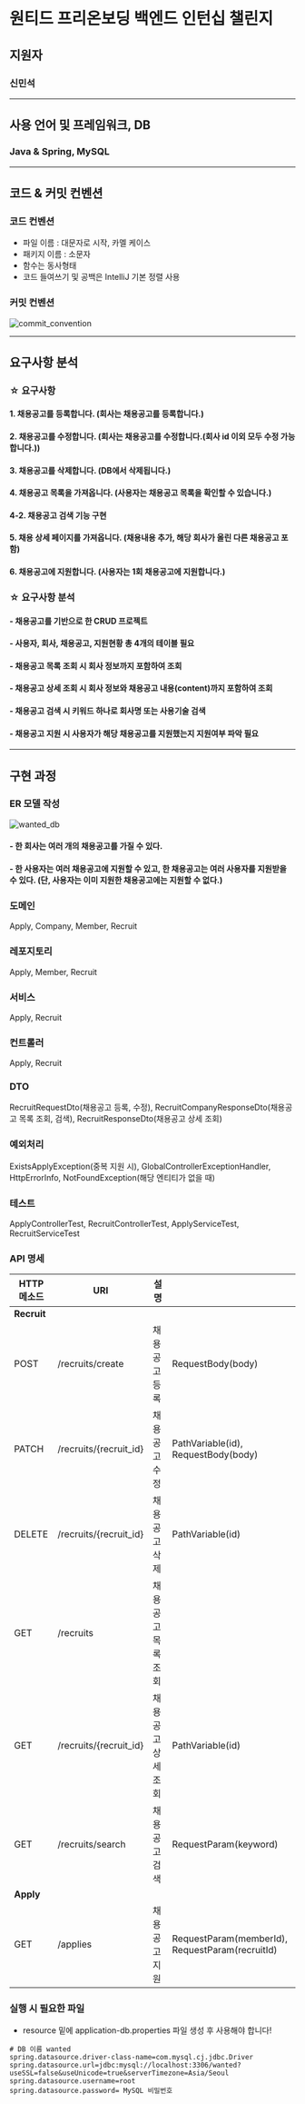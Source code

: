# 원티드 프리온보딩 백엔드 인턴십 챌린지

## 지원자
### 신민석

---
## 사용 언어 및 프레임워크, DB

### Java & Spring, MySQL

---
## 코드 & 커밋 컨벤션
### 코드 컨벤션
- 파일 이름 : 대문자로 시작, 카멜 케이스
- 패키지 이름 : 소문자
- 함수는 동사형태
- 코드 들여쓰기 및 공백은 IntelliJ 기본 정렬 사용

### 커밋 컨벤션
![commit_convention](https://github.com/shinmin9812/wanted-pre-onboarding-backend/assets/83534757/598cf417-a8ee-4065-926e-d8f807571fce)


---
## 요구사항 분석
### ☆ 요구사항 
#### 1. 채용공고를 등록합니다. (회사는 채용공고를 등록합니다.)
#### 2. 채용공고를 수정합니다. (회사는 채용공고를 수정합니다.(회사 id 이외 모두 수정 가능합니다.))
#### 3. 채용공고를 삭제합니다. (DB에서 삭제됩니다.)
#### 4. 채용공고 목록을 가져옵니다. (사용자는 채용공고 목록을 확인할 수 있습니다.)
#### 4-2. 채용공고 검색 기능 구현
#### 5. 채용 상세 페이지를 가져옵니다. (채용내용 추가, 해당 회사가 올린 다른 채용공고 포함)
#### 6. 채용공고에 지원합니다. (사용자는 1회 채용공고에 지원합니다.)

### ☆ 요구사항 분석
#### - 채용공고를 기반으로 한 CRUD 프로젝트
#### - 사용자, 회사, 채용공고, 지원현황 총 4개의 테이블 필요
#### - 채용공고 목록 조회 시 회사 정보까지 포함하여 조회
#### - 채용공고 상세 조회 시 회사 정보와 채용공고 내용(content)까지 포함하여 조회
#### - 채용공고 검색 시 키워드 하나로 회사명 또는 사용기술 검색
#### - 채용공고 지원 시 사용자가 해당 채용공고를 지원했는지 지원여부 파악 필요

---
## 구현 과정
### ER 모델 작성
![wanted_db](https://github.com/shinmin9812/wanted-pre-onboarding-backend/assets/83534757/706c79a5-989f-4216-9fa2-e09a405b44f7)
#### - 한 회사는 여러 개의 채용공고를 가질 수 있다.
#### - 한 사용자는 여러 채용공고에 지원할 수 있고, 한 채용공고는 여러 사용자를 지원받을 수 있다. (단, 사용자는 이미 지원한 채용공고에는 지원할 수 없다.)

### 도메인
 Apply, Company, Member, Recruit
### 레포지토리
 Apply, Member, Recruit
### 서비스
 Apply, Recruit 
### 컨트롤러
 Apply, Recruit
### DTO
 RecruitRequestDto(채용공고 등록, 수정), RecruitCompanyResponseDto(채용공고 목록 조회, 검색), RecruitResponseDto(채용공고 상세 조회)
### 예외처리
 ExistsApplyException(중복 지원 시), GlobalControllerExceptionHandler, HttpErrorInfo, NotFoundException(해당 엔티티가 없을 때)
### 테스트
 ApplyControllerTest, RecruitControllerTest, ApplyServiceTest, RecruitServiceTest

### API 명세
| HTTP 메소드    | URI            | 설명  |                                                 |
|-------------|----------------|-----|-------------------------------------------------|
| **Recruit** |||                                                 |
| POST        | /recruits/create | 채용공고 등록 | RequestBody(body)                               |
| PATCH       | /recruits/{recruit_id} | 채용공고 수정 | PathVariable(id), RequestBody(body)             |
| DELETE      | /recruits/{recruit_id} | 채용공고 삭제 | PathVariable(id)                                |
| GET         | /recruits      | 채용공고 목록 조회 |                                                 |
| GET         | /recruits/{recruit_id} | 채용공고 상세 조회 | PathVariable(id)                                |
| GET         | /recruits/search | 채용공고 검색 | RequestParam(keyword)                           |
| **Apply**   |           |     |                                                 |
| GET         | /applies       | 채용공고 지원 | RequestParam(memberId), RequestParam(recruitId) |

### 실행 시 필요한 파일
- resource 밑에 application-db.properties 파일 생성 후 사용해야 합니다!
```
# DB 이름 wanted
spring.datasource.driver-class-name=com.mysql.cj.jdbc.Driver
spring.datasource.url=jdbc:mysql://localhost:3306/wanted?useSSL=false&useUnicode=true&serverTimezone=Asia/Seoul
spring.datasource.username=root
spring.datasource.password= MySQL 비밀번호
```